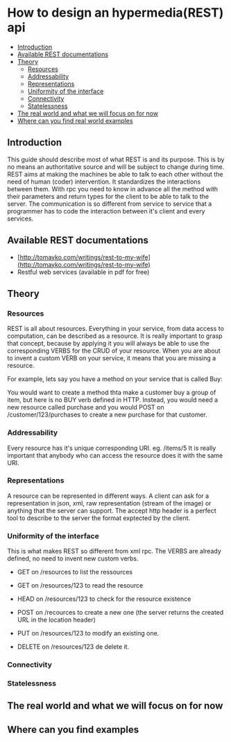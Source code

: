 # How to design an hypermedia(REST) api
  
* [Introduction](#intro)
* [Available REST documentations](#doc)
* [Theory](#theory)
	* [Resources](#ressources)
	* [Addressability](#address)
	* [Representations](#representations)
	* [Uniformity of the interface](#uniformity)
	* [Connectivity](#connectivity)
	* [Statelessness](#stateless)
* [The real world and what we will focus on for now](#real-world)
* [Where can you find real world examples](#examples)

## <a name="intro"/>Introduction</a>
	
This guide should describe most of what REST is and its purpose. This is by no means an authoritative source and will be subject to change during time.
REST aims at making the machines be able to talk to each other without the need of human (coder) intervention. It standardizes the interactions between them.
With rpc you need to know in advance all the method with their parameters and return types for the client to be able to talk to the server.
The communication is so different from service to service that a programmer has to code the interaction between it's client and every services.
	
## <a name="doc"/>Available REST documentations</a>
	
* [http://tomayko.com/writings/rest-to-my-wife](http://tomayko.com/writings/rest-to-my-wife)
* Restful web services (available in pdf for free)

## <a name="theory"/>Theory</a>
	
### <a name="resources"/>Resources</a>
		
REST is all about resources. Everything in your service, from data access to computation, can be described as a resource. 
It is really important to grasp that concept, because by applying it you will always be able to use the corresponding VERBS for the CRUD of your resource.
When you are about to invent a custom VERB on your service, it means that you are missing a resource.
	
For example, lets say you have a method on your service that is called Buy: 
	
You would want to create a method thta make a customer buy a group of item, but here is no BUY verb defined in HTTP.
Instead, you would need a new resource called purchase and you would POST on /customer/123/purchases to create a new purchase for that customer. 
		
### <a name="address"/>Addressability</a>
	
Every resource has it's unique corresponding URI. eg. /items/5
It is really important that anybody who can access the resource does it with the same URI.

### <a name="representations"/>Representations</a>
	
A resource can be represented in different ways.
A client can ask for a representation in json, xml, raw representation (stream of the image) or anything that the server can support.
The accept http header is a perfect tool to describe to the server the format exptected by the client.
	
### <a name="uniformity"/>Uniformity of the interface</a>
	
This is what makes REST so different from xml rpc. The VERBS are already defined, no need to invent new custom verbs.
		
- GET on /resources to list the ressources
- GET on /resources/123 to read the resource
- HEAD on /resources/123 to check for the resource existence

- POST on /recources to create a new one (the server returns the created URL in the location header)
- PUT on /resources/123 to modify an existing one.
- DELETE on /resources/123 de delete it.
		
### <a name="connectivity"/>Connectivity</a>
	
### <a name="stateless"/>Statelessness</a>
	
## <a name="real-world"/>The real world and what we will focus on for now</a>

## <a name="examples"/>Where can you find examples</a>